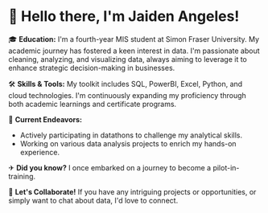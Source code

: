 # 👋 Hello there, I'm Jaiden Angeles!

🎓 **Education:** I'm a fourth-year MIS student at Simon Fraser University. My academic journey has fostered a keen interest in data. I'm passionate about cleaning, analyzing, and visualizing data, always aiming to leverage it to enhance strategic decision-making in businesses.

🛠 **Skills & Tools:** My toolkit includes SQL, PowerBI, Excel, Python, and cloud technologies. I'm continuously expanding my proficiency through both academic learnings and certificate programs.

🚀 **Current Endeavors:** 
- Actively participating in datathons to challenge my analytical skills.
- Working on various data analysis projects to enrich my hands-on experience.

✈ **Did you know?** I once embarked on a journey to become a pilot-in-training.

🤝 **Let's Collaborate!** If you have any intriguing projects or opportunities, or simply want to chat about data, I'd love to connect.
